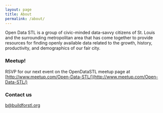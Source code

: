 ```yaml
---
layout: page
title: About
permalink: /about/
---
```


Open Data STL is a group of civic-minded data-savvy citizens of St. Louis and the surrounding metropolitan area that has come together to provide resources for finding openly available data related to the growth, history, productivity, and demographics of our fair city.

### Meetup!
RSVP for our next event on the OpenDataSTL meetup page at [http://www.meetup.com/Open-Data-STL/](http://www.meetup.com/Open-Data-STL/)

### Contact us

[b@buildforstl.org](mailto:b@buildforstl.org)
